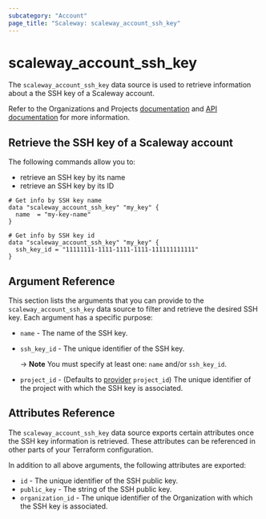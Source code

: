 ```yaml
---
subcategory: "Account"
page_title: "Scaleway: scaleway_account_ssh_key"
---
```


# scaleway_account_ssh_key

The `scaleway_account_ssh_key` data source is used to retrieve information about a the SSH key of a Scaleway account.

Refer to the Organizations and Projects [documentation](https://www.scaleway.com/en/docs/identity-and-access-management/organizations-and-projects/how-to/create-ssh-key/) and [API documentation](https://www.scaleway.com/en/developers/api/iam/#path-ssh-keys) for more information.


## Retrieve the SSH key of a Scaleway account

The following commands allow you to:

- retrieve an SSH key by its name
- retrieve an SSH key by its ID

```hcl
# Get info by SSH key name
data "scaleway_account_ssh_key" "my_key" {
  name  = "my-key-name"
}

# Get info by SSH key id
data "scaleway_account_ssh_key" "my_key" {
  ssh_key_id = "11111111-1111-1111-1111-111111111111"
}
```

## Argument Reference

This section lists the arguments that you can provide to the `scaleway_account_ssh_key` data source to filter and retrieve the desired SSH key. Each argument has a specific purpose:

- `name` - The name of the SSH key.
- `ssh_key_id` - The unique identifier of the SSH key.

  -> **Note** You must specify at least one: `name` and/or `ssh_key_id`.

- `project_id` - (Defaults to [provider](../index.md#project_id) `project_id`) The unique identifier of the project with which the SSH key is associated.

## Attributes Reference

The `scaleway_account_ssh_key` data source exports certain attributes once the SSH key information is retrieved. These attributes can be referenced in other parts of your Terraform configuration.

In addition to all above arguments, the following attributes are exported:

- `id` - The unique identifier of the SSH public key.
- `public_key` - The string of the SSH public key.
- `organization_id` - The unique identifier of the Organization with which the SSH key is associated.
